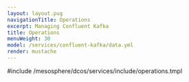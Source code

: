 ```yaml
---
layout: layout.pug
navigationTitle: Operations
excerpt: Managing Confluent Kafka
title: Operations
menuWeight: 30
model: /services/confluent-kafka/data.yml
render: mustache
---
```


#include /mesosphere/dcos/services/include/operations.tmpl
